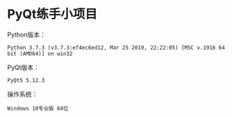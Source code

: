# PyQt练手小项目

Python版本：

`Python 3.7.3 (v3.7.3:ef4ec6ed12, Mar 25 2019, 22:22:05) [MSC v.1916 64 bit (AMD64)] on win32`

PyQt版本：

`PyQt5 5.12.3`

操作系统：

`Windows 10专业版 64位`